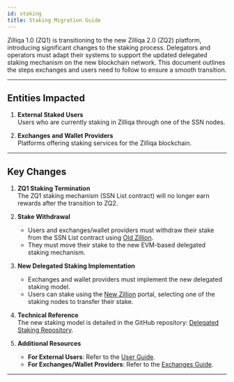 ```yaml
---
id: staking
title: Staking Migration Guide
---
```


<!-- markdownlint-disable MD025 -->

Zilliqa 1.0 (ZQ1) is transitioning to the new Zilliqa 2.0 (ZQ2) platform, introducing significant changes to the staking process. Delegators and operators must adapt their systems to support the updated delegated staking mechanism on the new blockchain network. This document outlines the steps exchanges and users need to follow to ensure a smooth transition.

---

## Entities Impacted

1. **External Staked Users**  
   Users who are currently staking in Zilliqa through one of the SSN nodes.

2. **Exchanges and Wallet Providers**  
   Platforms offering staking services for the Zilliqa blockchain.

---

## Key Changes

1. **ZQ1 Staking Termination**  
   The ZQ1 staking mechanism (SSN List contract) will no longer earn rewards after the transition to ZQ2.

2. **Stake Withdrawal**

   - Users and exchanges/wallet providers must withdraw their stake from the SSN List contract using [Old Zillion](https://stake.zilliqa.com).
   - They must move their stake to the new EVM-based delegated staking mechanism.

3. **New Delegated Staking Implementation**

   - Exchanges and wallet providers must implement the new delegated staking model.
   - Users can stake using the [New Zillion](#link-goes-here) portal, selecting one of the staking nodes to transfer their stake.

4. **Technical Reference**  
   The new staking model is detailed in the GitHub repository: [Delegated Staking Repository](https://github.com/Zilliqa/delegated_staking).

5. **Additional Resources**
   - **For External Users**: Refer to the [User Guide](../staking/users.md).
   - **For Exchanges/Wallet Providers**: Refer to the [Exchanges Guide](../staking/exchange.md).

---
